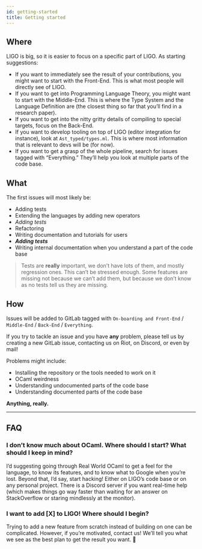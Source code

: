 ```yaml
---
id: getting-started
title: Getting started
---
```


## Where
LIGO is big, so it is easier to focus on a specific part of LIGO. As starting suggestions:
* If you want to immediately see the result of your contributions, you might want to start with the Front-End. This is what most people will directly see of LIGO.
* If you want to get into Programming Language Theory, you might want to start with the Middle-End. This is where the Type System and the Language Definition are (the closest thing so far that you’ll find in a research paper).
* If you want to get into the nitty gritty details of compiling to special targets, focus on the Back-End.
* If you want to develop tooling on top of LIGO (editor integration for instance), look at `Ast_typed/types.ml`. This is where most information that is relevant to devs will be (for now).
* If you want to get a grasp of the whole pipeline, search for issues tagged with “Everything.” They’ll help you look at multiple parts of the code base.

## What
The first issues will most likely be:
* Adding tests
* Extending the languages by adding new operators
* *Adding tests*
* Refactoring
* Writing documentation and tutorials for users
* **_Adding tests_**
* Writing internal documentation when you understand a part of the code base
>Tests are **really** important, we don’t have lots of them, and mostly regression ones. This can’t be stressed enough. Some features are missing not because we can’t add them, but because we don’t know as no tests tell us they are missing.

## How
Issues will be added to GitLab tagged with `On-boarding and Front-End` / `Middle-End` / `Back-End` / `Everything`.

If you try to tackle an issue and you have **any** problem, please tell us by creating a new GitLab issue, contacting us on Riot, on Discord, or even by mail!

Problems might include:
* Installing the repository or the tools needed to work on it
* OCaml weirdness
* Understanding undocumented parts of the code base
* Understanding documented parts of the code base

**Anything, really.**

---

## FAQ

### I don’t know much about OCaml. Where should I start? What should I keep in mind?
I’d suggesting going through Real World OCaml to get a feel for the language, to know its features, and to know what to Google when you’re lost.
Beyond that, I’d say, start hacking! Either on LIGO’s code base or on any personal project.
There is a Discord server if you want real-time help (which makes things go way faster than waiting for an answer on StackOverflow or staring mindlessly at the monitor).

### I want to add [X] to LIGO! Where should I begin?
Trying to add a new feature from scratch instead of building on one can be complicated. However, if you’re motivated, contact us! We’ll tell you what we see as the best plan to get the result you want.

